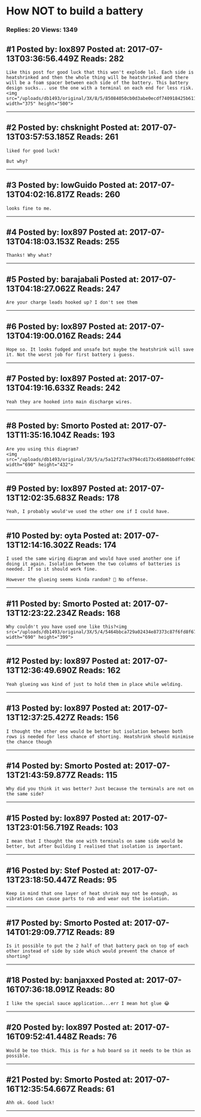 # How NOT to build a battery

### Replies: 20 Views: 1349

## \#1 Posted by: lox897 Posted at: 2017-07-13T03:36:56.449Z Reads: 282

```
Like this post for good luck that this won't explode lol. Each side is heatshrinked and then the whole thing will be heatshrinked and there will be a foam spacer between each side of the battery. This battery design sucks... use the one with a terminal on each end for less risk. 
<img src="/uploads/db1493/original/3X/8/5/85084050cb0d3abe0ecdf740918425b611a11dc8.jpg" width="375" height="500">
```

---
## \#2 Posted by: chsknight Posted at: 2017-07-13T03:57:53.185Z Reads: 261

```
liked for good luck!

But why?
```

---
## \#3 Posted by: lowGuido Posted at: 2017-07-13T04:02:16.817Z Reads: 260

```
looks fine to me.
```

---
## \#4 Posted by: lox897 Posted at: 2017-07-13T04:18:03.153Z Reads: 255

```
Thanks! Why what?
```

---
## \#5 Posted by: barajabali Posted at: 2017-07-13T04:18:27.062Z Reads: 247

```
Are your charge leads hooked up? I don't see them
```

---
## \#6 Posted by: lox897 Posted at: 2017-07-13T04:19:00.016Z Reads: 244

```
Hope so. It looks fudged and unsafe but maybe the heatshrink will save it. Not the worst job for first battery i guess.
```

---
## \#7 Posted by: lox897 Posted at: 2017-07-13T04:19:16.633Z Reads: 242

```
Yeah they are hooked into main discharge wires.
```

---
## \#8 Posted by: Smorto Posted at: 2017-07-13T11:35:16.104Z Reads: 193

```
Are you using this diagram?
<img src="/uploads/db1493/original/3X/5/a/5a12f27ac9794cd173c458d6bbdffc09432d5d94.png" width="690" height="432">
```

---
## \#9 Posted by: lox897 Posted at: 2017-07-13T12:02:35.683Z Reads: 178

```
Yeah, I probably would've used the other one if I could have.
```

---
## \#10 Posted by: oyta Posted at: 2017-07-13T12:14:16.302Z Reads: 174

```
I used the same wiring diagram and would have used another one if doing it again. Isolation between the two columns of batteries is needed. If so it should work fine. 

However the glueing seems kinda random? 😬 No offense.
```

---
## \#11 Posted by: Smorto Posted at: 2017-07-13T12:23:22.234Z Reads: 168

```
Why couldn't you have used one like this?<img src="/uploads/db1493/original/3X/5/4/5464bbca729a02434e87373c87f6fd8f67837312.png" width="690" height="399">
```

---
## \#12 Posted by: lox897 Posted at: 2017-07-13T12:36:49.690Z Reads: 162

```
Yeah glueing was kind of just to hold them in place while welding.
```

---
## \#13 Posted by: lox897 Posted at: 2017-07-13T12:37:25.427Z Reads: 156

```
I thought the other one would be better but isolation between both rows is needed for less chance of shorting. Heatshrink should minimise the chance though
```

---
## \#14 Posted by: Smorto Posted at: 2017-07-13T21:43:59.877Z Reads: 115

```
Why did you think it was better? Just because the terminals are not on the same side?
```

---
## \#15 Posted by: lox897 Posted at: 2017-07-13T23:01:56.719Z Reads: 103

```
I mean that I thought the one with terminals on same side would be better, but after building I realised that isolation is important.
```

---
## \#16 Posted by: Stef Posted at: 2017-07-13T23:18:50.447Z Reads: 95

```
Keep in mind that one layer of heat shrink may not be enough, as vibrations can cause parts to rub and wear out the isolation.
```

---
## \#17 Posted by: Smorto Posted at: 2017-07-14T01:29:09.771Z Reads: 89

```
Is it possible to put the 2 half of that battery pack on top of each other instead of side by side which would prevent the chance of shorting?
```

---
## \#18 Posted by: banjaxxed Posted at: 2017-07-16T07:36:18.091Z Reads: 80

```
I like the special sauce application...err I mean hot glue 😂
```

---
## \#20 Posted by: lox897 Posted at: 2017-07-16T09:52:41.448Z Reads: 76

```
Would be too thick. This is for a hub board so it needs to be thin as possible.
```

---
## \#21 Posted by: Smorto Posted at: 2017-07-16T12:35:54.667Z Reads: 61

```
Ahh ok. Good luck!
```

---
